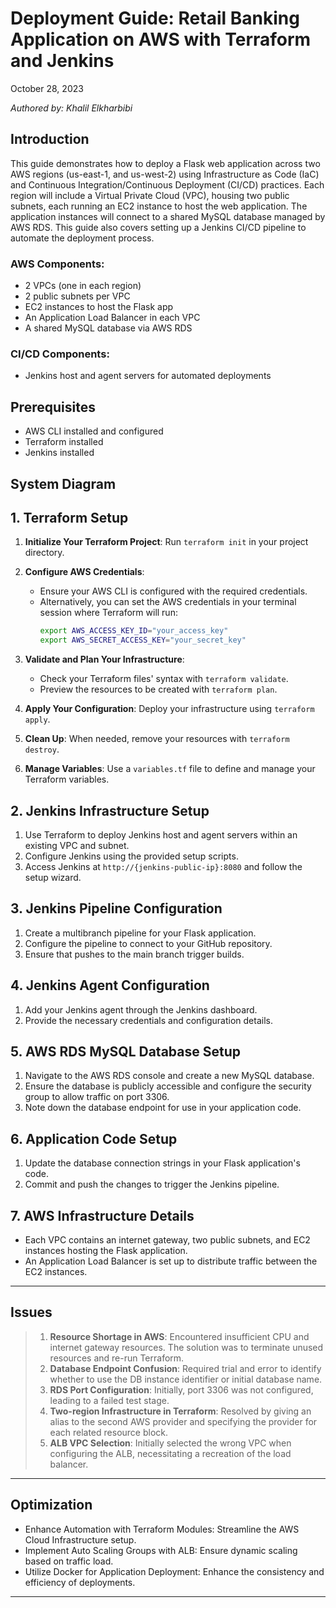 # Deployment Guide: Retail Banking Application on AWS with Terraform and Jenkins

October 28, 2023 

*Authored by: Khalil Elkharbibi*

## Introduction
This guide demonstrates how to deploy a Flask web application across two AWS regions (us-east-1, and us-west-2) using Infrastructure as Code (IaC) and Continuous Integration/Continuous Deployment (CI/CD) practices. Each region will include a Virtual Private Cloud (VPC), housing two public subnets, each running an EC2 instance to host the web application. The application instances will connect to a shared MySQL database managed by AWS RDS. This guide also covers setting up a Jenkins CI/CD pipeline to automate the deployment process.

### AWS Components:
- 2 VPCs (one in each region)
- 2 public subnets per VPC
- EC2 instances to host the Flask app
- An Application Load Balancer in each VPC
- A shared MySQL database via AWS RDS

### CI/CD Components:
- Jenkins host and agent servers for automated deployments

## Prerequisites
- AWS CLI installed and configured
- Terraform installed
- Jenkins installed


## System Diagram

## 1. Terraform Setup
1. **Initialize Your Terraform Project**: Run `terraform init` in your project directory.
2. **Configure AWS Credentials**: 
   - Ensure your AWS CLI is configured with the required credentials.
   - Alternatively, you can set the AWS credentials in your terminal session where Terraform will run:
     ```sh
     export AWS_ACCESS_KEY_ID="your_access_key"
     export AWS_SECRET_ACCESS_KEY="your_secret_key"
     ```

3. **Validate and Plan Your Infrastructure**: 
   - Check your Terraform files' syntax with `terraform validate`.
   - Preview the resources to be created with `terraform plan`.

4. **Apply Your Configuration**: Deploy your infrastructure using `terraform apply`.

5. **Clean Up**: When needed, remove your resources with `terraform destroy`.

6. **Manage Variables**: Use a `variables.tf` file to define and manage your Terraform variables.

## 2. Jenkins Infrastructure Setup
1. Use Terraform to deploy Jenkins host and agent servers within an existing VPC and subnet.
2. Configure Jenkins using the provided setup scripts.
3. Access Jenkins at `http://{jenkins-public-ip}:8080` and follow the setup wizard.

## 3. Jenkins Pipeline Configuration
1. Create a multibranch pipeline for your Flask application.
2. Configure the pipeline to connect to your GitHub repository.
3. Ensure that pushes to the main branch trigger builds.

## 4. Jenkins Agent Configuration
1. Add your Jenkins agent through the Jenkins dashboard.
2. Provide the necessary credentials and configuration details.

## 5. AWS RDS MySQL Database Setup
1. Navigate to the AWS RDS console and create a new MySQL database.
2. Ensure the database is publicly accessible and configure the security group to allow traffic on port 3306.
3. Note down the database endpoint for use in your application code.

## 6. Application Code Setup
1. Update the database connection strings in your Flask application's code.
2. Commit and push the changes to trigger the Jenkins pipeline.

## 7. AWS Infrastructure Details
- Each VPC contains an internet gateway, two public subnets, and EC2 instances hosting the Flask application.
- An Application Load Balancer is set up to distribute traffic between the EC2 instances.
---

## Issues 
> 1. **Resource Shortage in AWS**: Encountered insufficient CPU and internet gateway resources. The solution was to terminate unused resources and re-run Terraform.
> 2. **Database Endpoint Confusion**: Required trial and error to identify whether to use the DB instance identifier or initial database name.
> 3. **RDS Port Configuration**: Initially, port 3306 was not configured, leading to a failed test stage.
> 4. **Two-region Infrastructure in Terraform**: Resolved by giving an alias to the second AWS provider and specifying the provider for each related resource block.
> 5. **ALB VPC Selection**: Initially selected the wrong VPC when configuring the ALB, necessitating a recreation of the load balancer.

---

## Optimization

- Enhance Automation with Terraform Modules: Streamline the AWS Cloud Infrastructure setup.
- Implement Auto Scaling Groups with ALB: Ensure dynamic scaling based on traffic load.
- Utilize Docker for Application Deployment: Enhance the consistency and efficiency of deployments.

---

